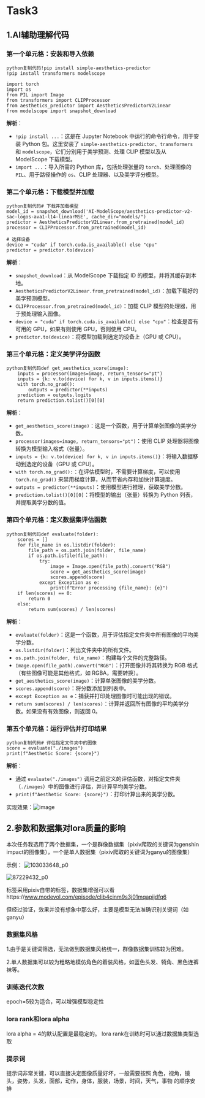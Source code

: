 # Task3

## 1.AI辅助理解代码

### 第一个单元格：安装和导入依赖

```
python复制代码!pip install simple-aesthetics-predictor
!pip install transformers modelscope

import torch
import os
from PIL import Image
from transformers import CLIPProcessor
from aesthetics_predictor import AestheticsPredictorV2Linear
from modelscope import snapshot_download
```

**解析**：

- `!pip install ...`：这是在 Jupyter Notebook 中运行的命令行命令，用于安装 Python 包。这里安装了 `simple-aesthetics-predictor`、`transformers` 和 `modelscope`，它们分别用于美学预测、处理 CLIP 模型以及从 ModelScope 下载模型。
- `import ...`：导入所需的 Python 库，包括处理张量的 `torch`、处理图像的 `PIL`、用于路径操作的 `os`、CLIP 处理器、以及美学评分模型。

### 第二个单元格：下载模型并加载

```
python复制代码# 下载并加载模型
model_id = snapshot_download('AI-ModelScope/aesthetics-predictor-v2-sac-logos-ava1-l14-linearMSE', cache_dir="models/")
predictor = AestheticsPredictorV2Linear.from_pretrained(model_id)
processor = CLIPProcessor.from_pretrained(model_id)

# 选择设备
device = "cuda" if torch.cuda.is_available() else "cpu"
predictor = predictor.to(device)
```

**解析**：

- `snapshot_download`：从 ModelScope 下载指定 ID 的模型，并将其缓存到本地。
- `AestheticsPredictorV2Linear.from_pretrained(model_id)`：加载下载好的美学预测模型。
- `CLIPProcessor.from_pretrained(model_id)`：加载 CLIP 模型的处理器，用于预处理输入图像。
- `device = "cuda" if torch.cuda.is_available() else "cpu"`：检查是否有可用的 GPU，如果有则使用 GPU，否则使用 CPU。
- `predictor.to(device)`：将模型加载到选定的设备上（GPU 或 CPU）。

### 第三个单元格：定义美学评分函数

```
python复制代码def get_aesthetics_score(image):
    inputs = processor(images=image, return_tensors="pt")
    inputs = {k: v.to(device) for k, v in inputs.items()}
    with torch.no_grad():
        outputs = predictor(**inputs)
    prediction = outputs.logits
    return prediction.tolist()[0][0]
```

**解析**：

- `get_aesthetics_score(image)`：这是一个函数，用于计算单张图像的美学分数。
- `processor(images=image, return_tensors="pt")`：使用 CLIP 处理器将图像转换为模型输入格式（张量）。
- `inputs = {k: v.to(device) for k, v in inputs.items()}`：将输入数据移动到选定的设备（GPU 或 CPU）。
- `with torch.no_grad():`：在评估模型时，不需要计算梯度，可以使用 `torch.no_grad()` 来禁用梯度计算，从而节省内存和加快计算速度。
- `outputs = predictor(**inputs)`：使用模型进行推理，获取美学分数。
- `prediction.tolist()[0][0]`：将模型的输出（张量）转换为 Python 列表，并提取美学分数的值。

### 第四个单元格：定义数据集评估函数

```
python复制代码def evaluate(folder):
    scores = []
    for file_name in os.listdir(folder):
        file_path = os.path.join(folder, file_name)
        if os.path.isfile(file_path):
            try:
                image = Image.open(file_path).convert("RGB")
                score = get_aesthetics_score(image)
                scores.append(score)
            except Exception as e:
                print(f"Error processing {file_name}: {e}")
    if len(scores) == 0:
        return 0
    else:
        return sum(scores) / len(scores)
```

**解析**：

- `evaluate(folder)`：这是一个函数，用于评估指定文件夹中所有图像的平均美学分数。
- `os.listdir(folder)`：列出文件夹中的所有文件。
- `os.path.join(folder, file_name)`：构建每个文件的完整路径。
- `Image.open(file_path).convert("RGB")`：打开图像并将其转换为 RGB 格式（有些图像可能是其他格式，如 RGBA，需要转换）。
- `get_aesthetics_score(image)`：计算单张图像的美学分数。
- `scores.append(score)`：将分数添加到列表中。
- `except Exception as e`：捕获并打印处理图像时可能出现的错误。
- `return sum(scores) / len(scores)`：计算并返回所有图像的平均美学分数。如果没有有效图像，则返回 0。

### 第五个单元格：运行评估并打印结果

```
python复制代码# 评估指定文件夹中的图像
score = evaluate("./images")
print(f"Aesthetic Score: {score}")
```

**解析**：

- 通过 `evaluate("./images")` 调用之前定义的评估函数，对指定文件夹（`./images`）中的图像进行评估，并计算平均美学分数。
- `print(f"Aesthetic Score: {score}")`：打印计算出来的美学分数。

实现效果：![image](https://github.com/user-attachments/assets/f5dc5775-73fa-46ef-b7ad-d5a1ab6da54c)

## 2.参数和数据集对lora质量的影响

本次任务我选用了两个数据集，一个是群像数据集（pixiv爬取的关键词为genshin impact的图像集），一个是单人数据集（pixiv爬取的关键词为ganyu的图像集）

示例：
![103033648_p0](https://github.com/user-attachments/assets/fd8e5858-e4d1-4e0b-aa82-ffad44357e08)

![87229432_p0](https://github.com/user-attachments/assets/5c8c5e99-834c-42cd-b31c-0c72cacb3b83)

标签采用pixiv自带的标签，数据集增强可以看https://www.modevol.com/episode/clib4cinm9s3j01mqapijdfq6

但经过验证，效果并没有想象中那么好，主要是模型无法准确识别关键词（如ganyu）

### 数据集风格

1.由于是关键词筛选，无法做到数据集风格统一，群像数据集训练较为困难。

2.单人数据集可以较为粗略地模仿角色的着装风格，如蓝色头发、犄角、黑色连裤袜等。

### 训练迭代次数

epoch=5较为适合，可以增强模型稳定性

### lora rank和lora alpha

lora alpha = 4的默认配置是最稳定的。 lora rank在训练时可以通过数据集类型选取

### 提示词

提示词非常关键，可以直接决定图像质量好坏，一般需要按照 角色，视角，镜头，姿势，头发，面部，动作，身体，服装，场景，时间，天气，事物 的顺序安排

